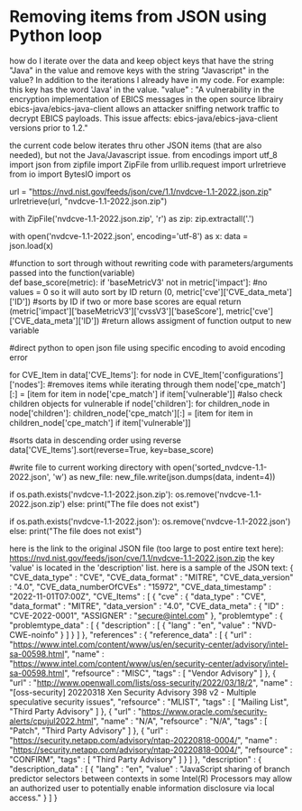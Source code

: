 
# Removing items from JSON using Python loop

how do I iterate over the data and keep object keys that have the string "Java" in the value and remove keys with the string "Javascript" in the value? In addition to the iterations I already have in my code. For example:
this key has the word 'Java' in the value.
          "value" : "A vulnerability in the encryption implementation of EBICS messages in the open source librairy ebics-java/ebics-java-client allows an attacker sniffing network traffic to decrypt EBICS payloads. This issue affects: ebics-java/ebics-java-client versions prior to 1.2."


the current code below iterates thru other JSON items (that are also needed), but not the Java/Javascript issue.
from encodings import utf_8
import json
from zipfile import ZipFile
from urllib.request import urlretrieve
from io import BytesIO
import os


url = "https://nvd.nist.gov/feeds/json/cve/1.1/nvdcve-1.1-2022.json.zip"
urlretrieve(url, "nvdcve-1.1-2022.json.zip")

with ZipFile('nvdcve-1.1-2022.json.zip', 'r') as zip:
    zip.extractall('.')

with open('nvdcve-1.1-2022.json', encoding='utf-8') as x:
    data = json.load(x)

#function to sort through without rewriting code with parameters/arguments passed into the function(variable)  
def base_score(metric):
    if 'baseMetricV3' not in metric['impact']:
        #no values = 0 so it will auto sort by ID
        return (0, metric['cve']['CVE_data_meta']['ID'])
        #sorts by ID if two or more base scores are equal
    return (metric['impact']['baseMetricV3']['cvssV3']['baseScore'], metric['cve']['CVE_data_meta']['ID'])
    #return allows assigment of function output to new variable

#direct python to open json file using specific encoding to avoid encoding error

for CVE_Item in data['CVE_Items']:
    for node in CVE_Item['configurations']['nodes']:
        #removes items while iterating through them
        node['cpe_match'][:] = [item for item in node['cpe_match'] if item['vulnerable']]
        #also check children objects for vulnerable 
        if node['children']:
            for children_node in node['children']:
                children_node['cpe_match'][:] = [item for item in children_node['cpe_match'] if item['vulnerable']]

#sorts data in descending order using reverse
data['CVE_Items'].sort(reverse=True, key=base_score)

#write file to current working directory
with open('sorted_nvdcve-1.1-2022.json', 'w') as new_file:
    new_file.write(json.dumps(data, indent=4))

if os.path.exists('nvdcve-1.1-2022.json.zip'):
  os.remove('nvdcve-1.1-2022.json.zip')
else:
  print("The file does not exist") 

if os.path.exists('nvdcve-1.1-2022.json'):
  os.remove('nvdcve-1.1-2022.json')
else:
  print("The file does not exist") 


   



here is the link to the original JSON file (too large to post entire text here):
https://nvd.nist.gov/feeds/json/cve/1.1/nvdcve-1.1-2022.json.zip
the key 'value' is located in the 'description' list.
here is a sample of the JSON text:
{
  "CVE_data_type" : "CVE",
  "CVE_data_format" : "MITRE",
  "CVE_data_version" : "4.0",
  "CVE_data_numberOfCVEs" : "15972",
  "CVE_data_timestamp" : "2022-11-01T07:00Z",
  "CVE_Items" : [ {
    "cve" : {
      "data_type" : "CVE",
      "data_format" : "MITRE",
      "data_version" : "4.0",
      "CVE_data_meta" : {
        "ID" : "CVE-2022-0001",
        "ASSIGNER" : "secure@intel.com"
      },
      "problemtype" : {
        "problemtype_data" : [ {
          "description" : [ {
            "lang" : "en",
            "value" : "NVD-CWE-noinfo"
          } ]
        } ]
      },
      "references" : {
        "reference_data" : [ {
          "url" : "https://www.intel.com/content/www/us/en/security-center/advisory/intel-sa-00598.html",
          "name" : "https://www.intel.com/content/www/us/en/security-center/advisory/intel-sa-00598.html",
          "refsource" : "MISC",
          "tags" : [ "Vendor Advisory" ]
        }, {
          "url" : "http://www.openwall.com/lists/oss-security/2022/03/18/2",
          "name" : "[oss-security] 20220318 Xen Security Advisory 398 v2 - Multiple speculative security issues",
          "refsource" : "MLIST",
          "tags" : [ "Mailing List", "Third Party Advisory" ]
        }, {
          "url" : "https://www.oracle.com/security-alerts/cpujul2022.html",
          "name" : "N/A",
          "refsource" : "N/A",
          "tags" : [ "Patch", "Third Party Advisory" ]
        }, {
          "url" : "https://security.netapp.com/advisory/ntap-20220818-0004/",
          "name" : "https://security.netapp.com/advisory/ntap-20220818-0004/",
          "refsource" : "CONFIRM",
          "tags" : [ "Third Party Advisory" ]
        } ]
      },
      "description" : {
        "description_data" : [ {
          "lang" : "en",
          "value" : "JavaScript sharing of branch predictor selectors between contexts in some Intel(R) Processors may allow an authorized user to potentially enable information disclosure via local access."
        } ]
      }


        